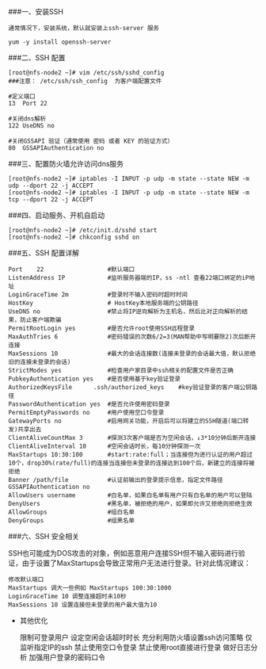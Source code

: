 ###一、安装SSH
    
    通常情况下，安装系统，默认就安装上ssh-server 服务
    
    yum -y install openssh-server
    
###二、SSH 配置
    
    [root@nfs-node2 ~]# vim /etc/ssh/sshd_config 
    ###注意： /etc/ssh/ssh_config  为客户端配置文件
    
    #定义端口
    13  Port 22
    
    #关闭dns解析
    122 UseDNS no
    
    #关闭GSSAPI 验证（通常使用 密码 或者 KEY 的验证方式）
    80  GSSAPIAuthentication no


    
    

    

###三、配置防火墙允许访问dns服务

    [root@nfs-node2 ~]# iptables -I INPUT -p udp -m state --state NEW -m udp --dport 22 -j ACCEPT 
    [root@nfs-node2 ~]# iptables -I INPUT -p udp -m state --state NEW -m tcp --dport 22 -j ACCEPT 

###四、启动服务、开机自启动
    
    [root@nfs-node2 ~]# /etc/init.d/sshd start
    [root@nfs-node2 ~]# chkconfig sshd on


###五、SSH 配置详解


    Port    22                  #默认端口
    ListenAddress IP            #监听服务器端的IP，ss -ntl 查看22端口绑定的iP地址
    LoginGraceTime 2m           #登录时不输入密码时超时时间
    HostKey                     # HostKey本地服务端的公钥路径
    UseDNS no                   #禁止将IP逆向解析为主机名，然后比对正向解析的结果，防止客户端欺骗
    PermitRootLogin yes         #是否允许root使用SSH远程登录
    MaxAuthTries 6              #密码错误的次数6/2=3(MAN帮助中写明要除2)次后断开连接
    MaxSessions 10              #最大的会话连接数(连接未登录的会话最大值，默认拒绝旧的连接未登录的会话)
    StrictModes yes             #检查用户家目录中ssh相关的配置文件是否正确
    PubkeyAuthentication yes    #是否使用基于key验证登录
    AuthorizedKeysFile      .ssh/authorized_keys    #key验证登录的客户端公钥路径
    PasswordAuthentication yes  #是否允许使用密码登录
    PermitEmptyPasswords no     #用户使用空口令登录
    GatewayPorts no             #启用网关功能，开启后可以将建立的SSH隧道(端口转发)共享出去
    ClientAliveCountMax 3       #探测3次客户端是否为空闲会话，↓3*10分钟后断开连接
    ClientAliveInterval 10      #空闲会话时长，每10分钟探测一次
    MaxStartups 10:30:100       #start:rate:full；当连接但为进行认证的用户超过10个，drop30%(rate/full)的连接当连接但未登录的连接达到100个后，新建立的连接将被拒绝
    Banner /path/file           #认证前输出的登录提示信息，指定文件路径
    GSSAPIAuthentication no 
    AllowUsers username         #白名单，如果白名单有用户只有白名单的用户可以登陆
    DenyUsers                   #黑名单，被拒绝的用户，如果即允许又拒绝则拒绝生效
    AllowGroups                 #组白名单
    DenyGroups                  #组黑名单

###六、SSH 安全相关

SSH也可能成为DOS攻击的对象，例如恶意用户连接SSH但不输入密码进行验证，由于设置了MaxStartups会导致正常用户无法进行登录。针对此情况建议：

    修改默认端口
    MaxStartups 调大一些例如 MaxStartups 100:30:1000
    LoginGraceTime 10 调整连接超时未10秒
    MaxSessions 10 设置连接但未登录的用户最大值为10

- 其他优化


    限制可登录用户
    设定空闲会话超时时长
    充分利用防火墙设置ssh访问策略
    仅监听指定IP的ssh
    禁止使用空口令登录
    禁止使用root直接进行登录
    做好日志分析
    加强用户登录的密码口令


    